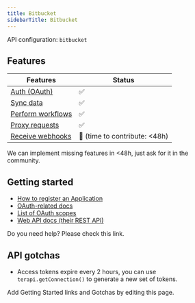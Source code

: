 ```yaml
---
title: Bitbucket
sidebarTitle: Bitbucket
---
```


API configuration: `bitbucket`

## Features

| Features | Status |
| - | - |
| [Auth (OAuth)](/integrate/guides/authorize-an-api) | ✅ |
| [Sync data](/integrate/guides/sync-data-from-an-api) | ✅ |
| [Perform workflows](/integrate/guides/perform-workflows-with-an-api) | ✅ |
| [Proxy requests](/integrate/guides/proxy-requests-to-an-api) | ✅ |
| [Receive webhooks](/integrate/guides/receive-webhooks-from-an-api) | 🚫 (time to contribute: &lt;48h) |

We can implement missing features in &lt;48h, just ask for it in the community.

## Getting started

-   [How to register an Application](https://support.atlassian.com/bitbucket-cloud/docs/use-oauth-on-bitbucket-cloud/#Create-a-consumer)
-   [OAuth-related docs](https://support.atlassian.com/bitbucket-cloud/docs/use-oauth-on-bitbucket-cloud/)
-   [List of OAuth scopes](https://developer.atlassian.com/cloud/bitbucket/rest/intro/#authentication)
-   [Web API docs (their REST API)](https://developer.atlassian.com/cloud/bitbucket/rest/intro/#authentication_old)

Do you need help? Please check this link.

## API gotchas

-   Access tokens expire every 2 hours, you can use `terapi.getConnection()` to generate a new set of tokens.

Add Getting Started links and Gotchas by editing this page.
